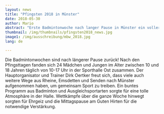```yaml
---
layout: news
title: "Pfingsten 2018 in Münster"
date: 2018-05-30
author: Mario
abstract: "Erste Badmintonwoche nach langer Pause in Münster ein voller Erfolg!"
thumbnail: /img/thumbnails/pfingsten2018_news.jpg
image1: /img/ausschreibung/mbw_2018.jpg
lang: de

---
```


Die Badmintonwochen sind nach längerer Pause zurück! Nach den Pfingsttagen fanden sich 24 Mädchen und Jungen im Alter zwischen 10 und 18 Jahren täglich von 10-17 Uhr in der Sporthalle Ost zusammen. Der Hauptorganisator und Trainer Dirk Oertker freut sich, dass viele auch weitere Wege aus Rheine, Emsdetten und Senden nach Münster aufgenommen haben, um gemeinsam Sport zu treiben. Ein buntes Programm aus Badminton und Ausgleichsportarten sorgte für eine tolle Atmosphäre in der Halle. Wettkämpfe über die ganze Woche hinwegt sorgten für Ehrgeiz und die Mittagspause am Guten Hirten für die notwendige Verstärkung. 